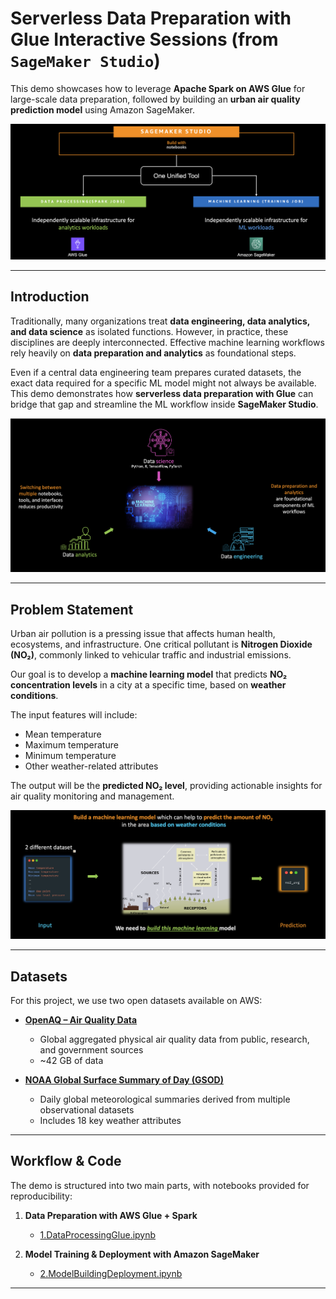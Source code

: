 # Serverless Data Preparation with Glue Interactive Sessions (from `SageMaker Studio`)  

This demo showcases how to leverage **Apache Spark on AWS Glue** for large-scale data preparation, followed by building an **urban air quality prediction model** using Amazon SageMaker.  

![Intro](img/img1.png)  

---

## Introduction  

Traditionally, many organizations treat **data engineering, data analytics, and data science** as isolated functions. However, in practice, these disciplines are deeply interconnected. Effective machine learning workflows rely heavily on **data preparation and analytics** as foundational steps.  

Even if a central data engineering team prepares curated datasets, the exact data required for a specific ML model might not always be available. This demo demonstrates how **serverless data preparation with Glue** can bridge that gap and streamline the ML workflow inside **SageMaker Studio**.  

![Intro](img/img2.png)  

---

## Problem Statement  

Urban air pollution is a pressing issue that affects human health, ecosystems, and infrastructure. One critical pollutant is **Nitrogen Dioxide (NO₂)**, commonly linked to vehicular traffic and industrial emissions.  

Our goal is to develop a **machine learning model** that predicts **NO₂ concentration levels** in a city at a specific time, based on **weather conditions**.  

The input features will include:  
- Mean temperature  
- Maximum temperature  
- Minimum temperature  
- Other weather-related attributes  

The output will be the **predicted NO₂ level**, providing actionable insights for air quality monitoring and management.  

![Intro](img/img3.png)  

---

## Datasets  

For this project, we use two open datasets available on AWS:  

- **[OpenAQ – Air Quality Data](https://registry.opendata.aws/openaq/)**  
  - Global aggregated physical air quality data from public, research, and government sources  
  - ~42 GB of data  

- **[NOAA Global Surface Summary of Day (GSOD)](https://registry.opendata.aws/noaa-gsod/)**  
  - Daily global meteorological summaries derived from multiple observational datasets  
  - Includes 18 key weather attributes  

---

## Workflow & Code  

The demo is structured into two main parts, with notebooks provided for reproducibility:  

1. **Data Preparation with AWS Glue + Spark**  
   - [1.DataProcessingGlue.ipynb](code/1.DataProcessingGlue.ipynb)  

2. **Model Training & Deployment with Amazon SageMaker**  
   - [2.ModelBuildingDeployment.ipynb](code/2.ModelBuildingDeployment.ipynb)  

---
